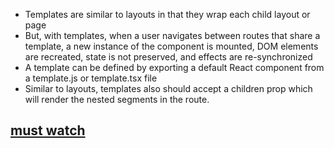 - Templates are similar to layouts in that they wrap each child layout or page
- But, with templates, when a user navigates between routes that share a template, a new instance of the component is mounted, DOM elements are recreated, state is not preserved, and effects are re-synchronized
- A template can be defined by exporting a default React component from a template.js or template.tsx file
- Similar to layouts, templates also should accept a children prop which will render the nested segments in the route.

## [must watch](https://www.youtube.com/watch?v=7xVWvL-37EE&list=PLC3y8-rFHvwjOKd6gdf4QtV1uYNiQnruI&index=22)
